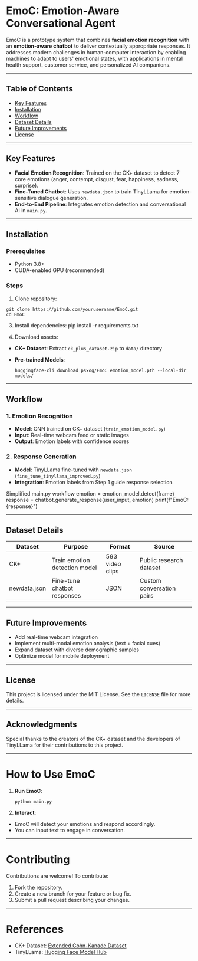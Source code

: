 # EmoC: Emotion-Aware Conversational Agent

EmoC is a prototype system that combines **facial emotion recognition** with an **emotion-aware chatbot** to deliver contextually appropriate responses. It addresses modern challenges in human-computer interaction by enabling machines to adapt to users' emotional states, with applications in mental health support, customer service, and personalized AI companions.

---

## Table of Contents
- [Key Features](#key-features)
- [Installation](#installation)
- [Workflow](#workflow)
- [Dataset Details](#dataset-details)
- [Future Improvements](#future-improvements)
- [License](#license)

---

## Key Features
- **Facial Emotion Recognition**: Trained on the CK+ dataset to detect 7 core emotions (anger, contempt, disgust, fear, happiness, sadness, surprise).
- **Fine-Tuned Chatbot**: Uses `newdata.json` to train TinyLLama for emotion-sensitive dialogue generation.
- **End-to-End Pipeline**: Integrates emotion detection and conversational AI in `main.py`.

---

## Installation

### Prerequisites
- Python 3.8+
- CUDA-enabled GPU (recommended)

### Steps
1. Clone repository:
  ```
  git clone https://github.com/yourusername/EmoC.git  
  cd EmoC
  ```

3. Install dependencies:
   pip install -r requirements.txt

4. Download assets:
- **CK+ Dataset**: Extract `ck_plus_dataset.zip` to `data/` directory
- **Pre-trained Models**:
  
  ```
  huggingface-cli download psxog/EmoC emotion_model.pth --local-dir models/
  ```

---

## Workflow
### 1. Emotion Recognition
- **Model**: CNN trained on CK+ dataset (`train_emotion_model.py`)
- **Input**: Real-time webcam feed or static images
- **Output**: Emotion labels with confidence scores

### 2. Response Generation
- **Model**: TinyLLama fine-tuned with `newdata.json` (`fine_tune_tinyllama_improved.py`)
- **Integration**: Emotion labels from Step 1 guide response selection

Simplified main.py workflow
emotion = emotion_model.detect(frame)
response = chatbot.generate_response(user_input, emotion)
print(f"EmoC: {response}")


---

## Dataset Details
| Dataset         | Purpose                          | Format       | Source                     |
|-----------------|----------------------------------|--------------|----------------------------|
| CK+             | Train emotion detection model    | 593 video clips | Public research dataset    |
| newdata.json    | Fine-tune chatbot responses      | JSON         | Custom conversation pairs  |


---

## Future Improvements
- Add real-time webcam integration
- Implement multi-modal emotion analysis (text + facial cues)
- Expand dataset with diverse demographic samples
- Optimize model for mobile deployment

---

## License
This project is licensed under the MIT License. See the `LICENSE` file for more details.

---

## Acknowledgments
Special thanks to the creators of the CK+ dataset and the developers of TinyLLama for their contributions to this project.

---

# How to Use EmoC
1. **Run EmoC**:
   ```
   python main.py
   ```
3. **Interact**:
- EmoC will detect your emotions and respond accordingly.
- You can input text to engage in conversation.

---

# Contributing
Contributions are welcome! To contribute:
1. Fork the repository.
2. Create a new branch for your feature or bug fix.
3. Submit a pull request describing your changes.

---

# References
- CK+ Dataset: [Extended Cohn-Kanade Dataset](https://www.pitt.edu/~emotion/ck-spread.htm)
- TinyLLama: [Hugging Face Model Hub](https://huggingface.co/models)


   

